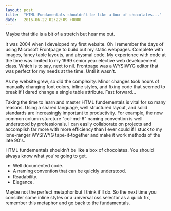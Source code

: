 ```yaml
---
layout: post
title:  "HTML Fundamentals shouldn't be like a box of chocolates..."
date:   2016-06-22 02:22:09 +0000
---
```



Maybe that title is a bit of a stretch but hear me out. 

It was 2004 when I developed my first website. Oh I remember the days of using Microsoft Frontpage to build out my static webpages. Complete with images, fancy table layouts, and abysmal code. My experience with code at the time was limited to my 1999 senior year elective web developement class. Which is to say, next to nil. Frontpage was a WYSIWYG editor that was perfect for my needs at the time. Until it wasn't. 

As my website grew, so did the complexity. Minor changes took hours of manually changing font colors, inline styles, and fixing code that seemed to break if I dared change a single table attribute. Fast forward...

Taking the time to learn and master HTML fundementals is vital for so many reasons. Using a shared language, well structured layout, and solid standards are increasingly important to productivity. For example, the now common column sturcture "col-md-6" naming convention is well understood by professionals. I can easily collaborate on projects and accomplish far more with more efficiency than I ever could if I stuck to my lone-ranger WYSIWYG tape-it-together and make it work methods of the late 90's.   

HTML fundementals shouldn't be like a box of chocolates. You should always know what you're going to get. 

* Well documented code. 
* A naming convention that can be quickly understood. 
* Readability. 
* Elegance. 

Maybe not the perfect metaphor but I think it'll do. So the next time you consider some inline styles or a universal css selector as a quick fix, remember this metaphor and go back to the fundamentals. 
